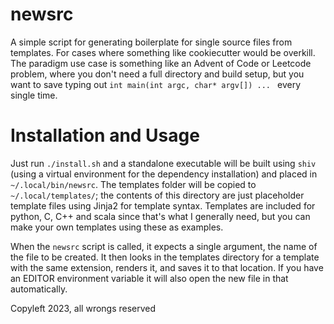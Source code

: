 # newsrc

A simple script for generating boilerplate for single source files from templates. For cases where something like cookiecutter would be overkill.  The paradigm use case is something like an Advent of Code or Leetcode problem, where you don't need a full directory and build setup, but you want to save typing out `int main(int argc, char* argv[]) ... ` every single time.

# Installation and Usage

Just run `./install.sh` and a standalone executable will be built using `shiv` (using a virtual environment for the dependency installation) and placed in `~/.local/bin/newsrc`.  The templates folder will be copied to `~/.local/templates/`; the contents of this directory are just placeholder template files using Jinja2 for template syntax. Templates are included for python, C, C++ and scala since that's what I generally need, but you can make your own templates using these as examples. 

When the `newsrc` script is called, it expects a single argument, the name of the file to be created. It then looks in the templates directory for a template with the same extension, renders it, and saves it to that location. If you have an EDITOR environment variable it will also open the new file in that automatically. 

Copyleft 2023, all wrongs reserved 


